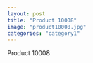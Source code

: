 ```yaml
---
layout: post
title: "Product 10008"
image: "product10008.jpg"
categories: "category1"
---
```

Product 10008
